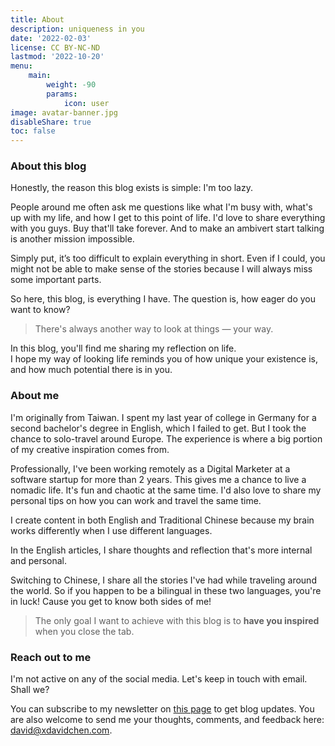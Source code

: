 ```yaml
---
title: About
description: uniqueness in you
date: '2022-02-03'
license: CC BY-NC-ND
lastmod: '2022-10-20'
menu:
    main: 
        weight: -90
        params:
            icon: user
image: avatar-banner.jpg
disableShare: true
toc: false
---
```

### About this blog
Honestly, the reason this blog exists is simple: I'm too lazy.

People around me often ask me questions like what I'm busy with, what's up with my life, and how I get to this point of life. I'd love to share everything with you guys. Buy that'll take forever. And to make an ambivert start talking is another mission impossible. 

Simply put, it’s too difficult to explain everything in short. Even if I could, you might not be able to make sense of the stories because I will always miss some important parts.

So here, this blog, is everything I have. The question is, how eager do you want to know?

>There's always another way to look at things — your way.

In this blog, you'll find me sharing my reflection on life.\
I hope my way of looking life reminds you of how unique your existence is, and how much potential there is in you.

### About me
I'm originally from Taiwan. I spent my last year of college in Germany for a second bachelor's degree in English, which I failed to get. But I took the chance to solo-travel around Europe. The experience is where a big portion of my creative inspiration comes from.

Professionally, I've been working remotely as a Digital Marketer at a software startup for more than 2 years. This gives me a chance to live a nomadic life. It's fun and chaotic at the same time. I'd also love to share my personal tips on how you can work and travel the same time.

I create content in both English and Traditional Chinese because my brain works differently when I use different languages.

In the English articles, I share thoughts and reflection that's more internal and personal.

Switching to Chinese, I share all the stories I've had while traveling around the world. So if you happen to be a bilingual in these two languages, you're in luck! Cause you get to know both sides of me!

>The only goal I want to achieve with this blog is to **have you inspired** when you close the tab.

### Reach out to me
I'm not active on any of the social media. Let's keep in touch with email. Shall we?

You can subscribe to my newsletter on [this page](https://xdavidchen.com/newsletter/) to get blog updates. You are also welcome to send me your thoughts, comments, and feedback here: [david@xdavidchen.com](mailto:david@xdavidchen.com).